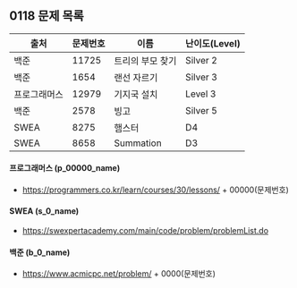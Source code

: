 
## 0118 문제 목록




| 출처         | 문제번호 | 이름             | 난이도(Level) |
| ------------ | -------- | ---------------- | ------------- |
| 백준         | 11725    | 트리의 부모 찾기 | Silver 2      |
| 백준         | 1654     | 랜선 자르기      | Silver 3      |
| 프로그래머스 | 12979    | 기지국 설치      | Level 3       |
| 백준         | 2578     | 빙고             | Silver 5      |
| SWEA         | 8275     | 햄스터           | D4            |
| SWEA         | 8658     | Summation        | D3            |


#### 프로그래머스 (p_00000_name)

- https://programmers.co.kr/learn/courses/30/lessons/ + 00000(문제번호)

#### SWEA (s_0_name)

- https://swexpertacademy.com/main/code/problem/problemList.do

#### 백준 (b_0_name)

- https://www.acmicpc.net/problem/ + 0000(문제번호)

